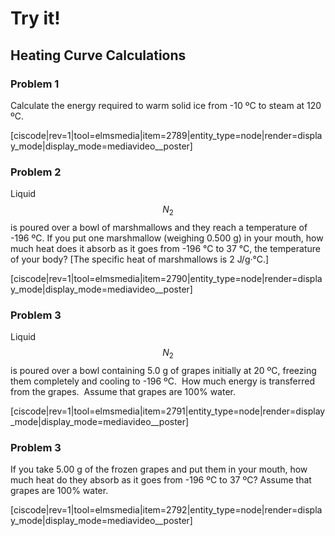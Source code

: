 # Try it!

## Heating Curve Calculations


### Problem 1
Calculate the energy required to warm solid ice from -10 ºC to steam at 120 ºC.


[ciscode|rev=1|tool=elmsmedia|item=2789|entity_type=node|render=display_mode|display_mode=mediavideo__poster]

### Problem 2
Liquid $$N_2$$ is poured over a bowl of marshmallows and they reach a temperature of -196 ºC. If you put one marshmallow (weighing 0.500 g) in your mouth, how much heat does it absorb as it goes from -196 °C to 37 °C, the temperature of your body? [The specific heat of marshmallows is 2 J/g·°C.]

[ciscode|rev=1|tool=elmsmedia|item=2790|entity_type=node|render=display_mode|display_mode=mediavideo__poster]

### Problem 3

Liquid $$N_2$$ is poured over a bowl containing 5.0 g of grapes initially at 20 ºC, freezing them completely and cooling to -196 ºC.  How much energy is transferred from the grapes.  Assume that grapes are 100% water.

[ciscode|rev=1|tool=elmsmedia|item=2791|entity_type=node|render=display_mode|display_mode=mediavideo__poster]


### Problem 3
If you take 5.00 g of the frozen grapes and put them in your mouth, how much heat do they absorb as it goes from -196 ºC to 37 ºC? Assume that grapes are 100% water.

[ciscode|rev=1|tool=elmsmedia|item=2792|entity_type=node|render=display_mode|display_mode=mediavideo__poster]

